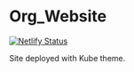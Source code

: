 # Org_Website
[![Netlify Status](https://api.netlify.com/api/v1/badges/e9db1af6-8827-453f-aac5-c042e51969cb/deploy-status)](https://app.netlify.com/sites/datatodev/deploys)

Site deployed with Kube theme.